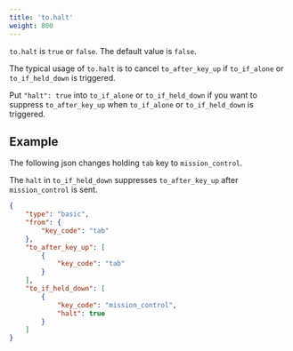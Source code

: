 ```yaml
---
title: 'to.halt'
weight: 800
---
```


`to.halt` is `true` or `false`. The default value is `false`.

The typical usage of `to.halt` is to cancel `to_after_key_up` if `to_if_alone` or `to_if_held_down` is triggered.

Put `"halt": true` into `to_if_alone` or `to_if_held_down` if you want to suppress `to_after_key_up` when `to_if_alone` or `to_if_held_down` is triggered.

## Example

The following json changes holding `tab` key to `mission_control`.

The `halt` in `to_if_held_down` suppresses `to_after_key_up` after `mission_control` is sent.

```json
{
    "type": "basic",
    "from": {
        "key_code": "tab"
    },
    "to_after_key_up": [
        {
            "key_code": "tab"
        }
    ],
    "to_if_held_down": [
        {
            "key_code": "mission_control",
            "halt": true
        }
    ]
}
```
